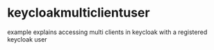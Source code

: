 # keycloakmulticlientuser
example explains accessing multi clients in keycloak with a registered keycloak user

